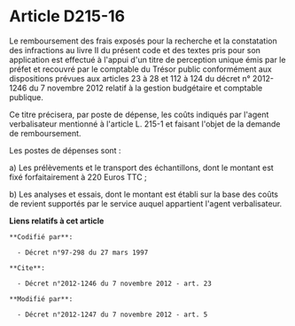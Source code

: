 # Article D215-16

Le remboursement des frais exposés pour la recherche et la constatation des infractions au livre II du présent code et des
textes pris pour son application est effectué à l'appui d'un titre de perception unique émis par le préfet et recouvré par le
comptable du Trésor public conformément aux dispositions prévues aux articles 23 à 28 et 112 à 124 du décret n° 2012-1246 du
7 novembre 2012 relatif à la gestion budgétaire et comptable publique. 

Ce titre précisera, par poste de dépense, les coûts indiqués par l'agent verbalisateur mentionné à l'article L. 215-1 et
faisant l'objet de la demande de remboursement. 

Les postes de dépenses sont : 

a) Les prélèvements et le transport des échantillons, dont le montant est fixé forfaitairement à 220 Euros TTC ; 

b) Les analyses et essais, dont le montant est établi sur la base des coûts de revient supportés par le service auquel
appartient l'agent verbalisateur.

**Liens relatifs à cet article**

	**Codifié par**:

	  - Décret n°97-298 du 27 mars 1997

	**Cite**:

	  - Décret n°2012-1246 du 7 novembre 2012 - art. 23

	**Modifié par**:

	  - Décret n°2012-1247 du 7 novembre 2012 - art. 5
